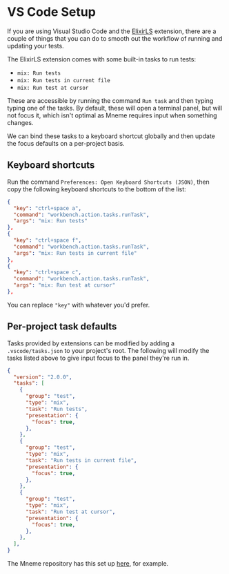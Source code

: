 # VS Code Setup

If you are using Visual Studio Code and the [ElixirLS](https://github.com/elixir-lsp/vscode-elixir-ls) extension, there are a couple of things that you can do to smooth out the workflow of running and updating your tests.

The ElixirLS extension comes with some built-in tasks to run tests:

  * `mix: Run tests`
  * `mix: Run tests in current file`
  * `mix: Run test at cursor`

These are accessible by running the command `Run task` and then typing typing one of the tasks.
By default, these will open a terminal panel, but will not focus it, which isn't optimal as Mneme requires input when something changes.

We can bind these tasks to a keyboard shortcut globally and then update the focus defaults on a per-project basis.

## Keyboard shortcuts

Run the command `Preferences: Open Keyboard Shortcuts (JSON)`, then copy the following keyboard shortcuts to the bottom of the list:

```json
{
  "key": "ctrl+space a",
  "command": "workbench.action.tasks.runTask",
  "args": "mix: Run tests"
},
{
  "key": "ctrl+space f",
  "command": "workbench.action.tasks.runTask",
  "args": "mix: Run tests in current file"
},
{
  "key": "ctrl+space c",
  "command": "workbench.action.tasks.runTask",
  "args": "mix: Run test at cursor"
},
```

You can replace `"key"` with whatever you'd prefer.

## Per-project task defaults

Tasks provided by extensions can be modified by adding a `.vscode/tasks.json` to your project's root.
The following will modify the tasks listed above to give input focus to the panel they're run in.

```json
{
  "version": "2.0.0",
  "tasks": [
    {
      "group": "test",
      "type": "mix",
      "task": "Run tests",
      "presentation": {
        "focus": true,
      },
    },
    {
      "group": "test",
      "type": "mix",
      "task": "Run tests in current file",
      "presentation": {
        "focus": true,
      },
    },
    {
      "group": "test",
      "type": "mix",
      "task": "Run test at cursor",
      "presentation": {
        "focus": true,
      },
    },
  ],
}
```

The Mneme repository has this set up [here](https://github.com/zachallaun/mneme/blob/main/.vscode/tasks.json), for example.
